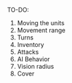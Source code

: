 TO-DO:

1) Moving the units
2) Movement range
3) Turns
4) Inventory
5) Attacks
6) AI Behavior
7) Vision radius
8) Cover